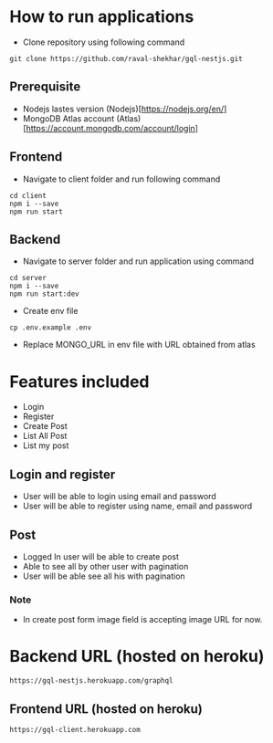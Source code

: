 # How to run applications
- Clone repository using following command
```
git clone https://github.com/raval-shekhar/gql-nestjs.git
```
## Prerequisite
  - Nodejs lastes version (Nodejs)[https://nodejs.org/en/] 
  - MongoDB Atlas account (Atlas)[https://account.mongodb.com/account/login]
## Frontend
- Navigate to client folder and run following command
```
cd client
npm i --save
npm run start
```

## Backend
- Navigate to server folder and run application using command
```
cd server
npm i --save
npm run start:dev
```
- Create env file
```
cp .env.example .env
```
- Replace MONGO_URL in env file with URL obtained from atlas

# Features included
 * Login
 * Register
 * Create Post
 * List All Post
 * List my post

## Login and register
 - User will be able to login using email and password
 - User will be able to register using name, email and password

## Post
 - Logged In user will be able to create post
 - Able to see all by other user with pagination
 - User will be able see all his with pagination

### Note
  - In create post form image field is accepting image URL for now.

# Backend URL (hosted on heroku)
```
https://gql-nestjs.herokuapp.com/graphql
```
## Frontend URL (hosted on heroku)

```
https://gql-client.herokuapp.com
```